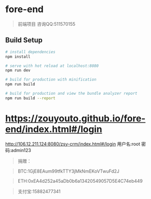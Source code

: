 # fore-end

> 前端项目 咨询QQ:511570155

## Build Setup

``` bash
# install dependencies
npm install

# serve with hot reload at localhost:8080
npm run dev

# build for production with minification
npm run build

# build for production and view the bundle analyzer report
npm run build --report
```

# https://zouyouto.github.io/fore-end/index.html#/login
http://106.12.211.124:8080/zsy-crm/index.html#/login
用户名:root 密码:admin123

> 捐赠：

> BTC:1GjE8EAum99tfkTTY3jMkNmEKoVTwuFd2J

> ETH:0xEA4d252a45aDb0b6a13420549057D5E4C74eb449

> 支付宝:15882477341

